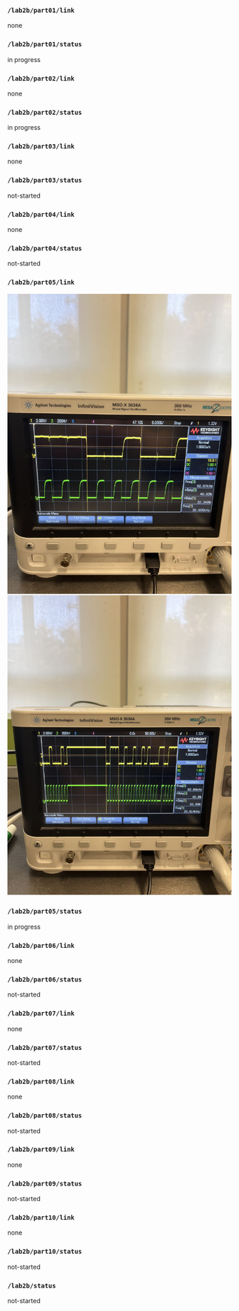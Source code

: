 ### `/lab2b/part01/link`
none
### `/lab2b/part01/status`
in progress
### `/lab2b/part02/link`
none
### `/lab2b/part02/status`
in progress
### `/lab2b/part03/link`
none
### `/lab2b/part03/status`
not-started
### `/lab2b/part04/link`
none
### `/lab2b/part04/status`
not-started
### `/lab2b/part05/link`
![a](https://github.com/akiyamask/ese5190-2022/blob/main/1.jpg)
![a](https://github.com/akiyamask/ese5190-2022/blob/main/2.jpg)
### `/lab2b/part05/status`
in progress
### `/lab2b/part06/link`
none
### `/lab2b/part06/status`
not-started
### `/lab2b/part07/link`
none
### `/lab2b/part07/status`
not-started
### `/lab2b/part08/link`
none
### `/lab2b/part08/status`
not-started
### `/lab2b/part09/link`
none
### `/lab2b/part09/status`
not-started
### `/lab2b/part10/link`
none
### `/lab2b/part10/status`
not-started
### `/lab2b/status`
not-started
